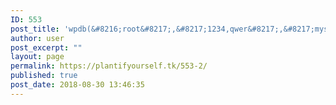 ```yaml
---
ID: 553
post_title: 'wpdb(&#8216;root&#8217;,&#8217;1234,qwer&#8217;,&#8217;mysql&#8217;,&#8217;35.232.215.112:3306&#8242;);'
author: user
post_excerpt: ""
layout: page
permalink: https://plantifyourself.tk/553-2/
published: true
post_date: 2018-08-30 13:46:35
---
```

<!--?php
$servername = "35.232.215.112:3306";
$username = "root";
$password = "1234,qwer";
$dbname = "VegNutr";

// Create connection
$conn = mysqli_connect($servername, $username, $password, $dbname);
// Check connection
if (!$conn) {
    die("Connection failed: " . mysqli_connect_error());
}

$sql = "SELECT * FROM TopVeg";
$result = mysqli_query($conn, $sql);

if (mysqli_num_rows($result) > 0) {
    // output data of each row
    while($row = mysqli_fetch_assoc($result)) {
        echo "id: " . $row. " - Name: " . $row. " " . $row. "
";
    }
} else {
    echo "0 results";
}

mysqli_close($conn);
?>

-->